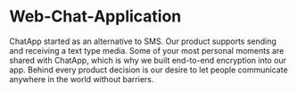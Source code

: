 # Web-Chat-Application
ChatApp started as an alternative to SMS. Our product supports sending and receiving a text type media. Some of your most personal moments are shared with ChatApp, which is why we built end-to-end encryption into our app. Behind every product decision is our desire to let people communicate anywhere in the world without barriers.
